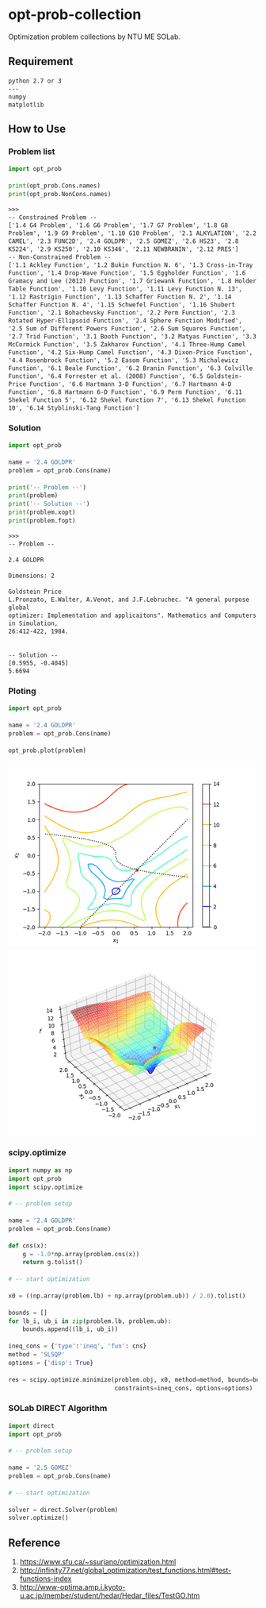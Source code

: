 ﻿# opt-prob-collection

Optimization problem collections by NTU ME SOLab.

## Requirement

```
python 2.7 or 3
---
numpy
matplotlib
```

## How to Use

### Problem list

```python
import opt_prob

print(opt_prob.Cons.names)
print(opt_prob.NonCons.names)
```

```
>>>
-- Constrained Problem --
['1.4 G4 Problem', '1.6 G6 Problem', '1.7 G7 Problem', '1.8 G8 Problem', '1.9 G9 Problem', '1.10 G10 Problem', '2.1 ALKYLATION', '2.2 CAMEL', '2.3 FUNC2D', '2.4 GOLDPR', '2.5 GOMEZ', '2.6 HS23', '2.8 KS224', '2.9 KS250', '2.10 KS346', '2.11 NEWBRANIN', '2.12 PRES']
-- Non-Constrained Problem --
['1.1 Ackley Function', '1.2 Bukin Function N. 6', '1.3 Cross-in-Tray Function', '1.4 Drop-Wave Function', '1.5 Eggholder Function', '1.6 Gramacy and Lee (2012) Function', '1.7 Griewank Function', '1.8 Holder Table Function', '1.10 Levy Function', '1.11 Levy Function N. 13', '1.12 Rastrigin Function', '1.13 Schaffer Function N. 2', '1.14 Schaffer Function N. 4', '1.15 Schwefel Function', '1.16 Shubert Function', '2.1 Bohachevsky Function', '2.2 Perm Function', '2.3 Rotated Hyper-Ellipsoid Function', '2.4 Sphere Function Modified', '2.5 Sum of Different Powers Function', '2.6 Sum Squares Function', '2.7 Trid Function', '3.1 Booth Function', '3.2 Matyas Function', '3.3 McCormick Function', '3.5 Zakharov Function', '4.1 Three-Hump Camel Function', '4.2 Six-Hump Camel Function', '4.3 Dixon-Price Function', '4.4 Rosenbrock Function', '5.2 Easom Function', '5.3 Michalewicz Function', '6.1 Beale Function', '6.2 Branin Function', '6.3 Colville Function', '6.4 Forrester et al. (2008) Function', '6.5 Goldstein-Price Function', '6.6 Hartmann 3-D Function', '6.7 Hartmann 4-D Function', '6.8 Hartmann 6-D Function', '6.9 Perm Function', '6.11 Shekel Function 5', '6.12 Shekel Function 7', '6.13 Shekel Function 10', '6.14 Styblinski-Tang Function']
```

### Solution

```python
import opt_prob

name = '2.4 GOLDPR'
problem = opt_prob.Cons(name)

print('-- Problem --')
print(problem)
print('-- Solution --')
print(problem.xopt)
print(problem.fopt)
```

```
>>>
-- Problem --

2.4 GOLDPR

Dimensions: 2

Goldstein Price
L.Pronzato, E.Walter, A.Venot, and J.F.Lebruchec. "A general purpose global
optimizer: Implementation and applicaitons". Mathematics and Computers in Simulation,
26:412-422, 1984.


-- Solution --
[0.5955, -0.4045]
5.6694
```

### Ploting

```python
import opt_prob

name = '2.4 GOLDPR'
problem = opt_prob.Cons(name)

opt_prob.plot(problem)
```

![](./pic1.png)
![](./pic2.png)

### scipy.optimize

```python
import numpy as np
import opt_prob
import scipy.optimize

# -- problem setup

name = '2.4 GOLDPR'
problem = opt_prob.Cons(name)

def cns(x):
    g = -1.0*np.array(problem.cns(x))
    return g.tolist()

# -- start optimization

x0 = ((np.array(problem.lb) + np.array(problem.ub)) / 2.0).tolist()

bounds = []
for lb_i, ub_i in zip(problem.lb, problem.ub):
    bounds.append((lb_i, ub_i))

ineq_cons = {'type':'ineq', 'fun': cns}
method = 'SLSQP'
options = {'disp': True}

res = scipy.optimize.minimize(problem.obj, x0, method=method, bounds=bounds,
                              constraints=ineq_cons, options=options)
```

### SOLab DIRECT Algorithm

```python
import direct
import opt_prob

# -- problem setup

name = '2.5 GOMEZ'
problem = opt_prob.Cons(name)

# -- start optimization

solver = direct.Solver(problem)
solver.optimize()
```

## Reference

1. https://www.sfu.ca/~ssurjano/optimization.html
2. http://infinity77.net/global_optimization/test_functions.html#test-functions-index
3. http://www-optima.amp.i.kyoto-u.ac.jp/member/student/hedar/Hedar_files/TestGO.htm
